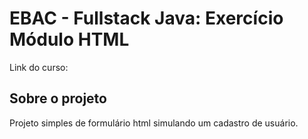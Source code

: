 # EBAC - Fullstack Java: Exercício Módulo HTML

Link do curso: 

## Sobre o projeto

Projeto simples de formulário html simulando um cadastro de usuário.



